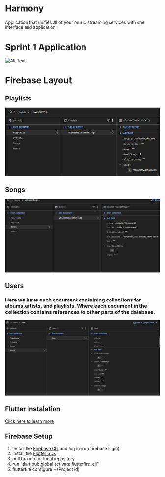 # Harmony
Application that unifies all of your music streaming services with one interface and application

# Sprint 1 Application

![Alt Text](https://media1.giphy.com/media/v1.Y2lkPTc5MGI3NjExYjhoeGxwNmp2bGdiamx3Z2RtaTZ0MWI1cHFsYXBxeXRvNmg0cG80NyZlcD12MV9pbnRlcm5hbF9naWZfYnlfaWQmY3Q9Zw/g2z1lhDcDC9kkCOsBC/giphy.gif)

# Firebase Layout

## Playlists
![alt text](/database_layout/playlists.png "Playlists")
## Songs
![alt text](/database_layout/Songs.png "songs")
## Users
### Here we have each document containing collections for albums,artists, and playlists. Where each document in the collection contains references to other parts of the database.
![alt text](/database_layout/users.png "users")

## Flutter Instalation
[Click here to learn more](https://docs.flutter.dev/get-started/install)

## Firebase Setup
1. Install the [Firebase CLI](https://firebase.google.com/docs/cli?hl=en&authuser=0#install_the_firebase_cli) and log in (run firebase login)
2. Install the [Flutter SDK](https://docs.flutter.dev/get-started/install)
3. pull branch for local repository
4. run "dart pub global activate flutterfire_cli"
5. flutterfire configure --(Project id)

